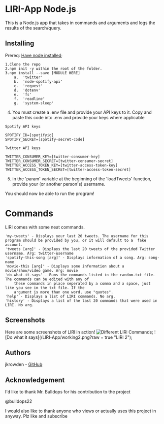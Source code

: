 # LIRI-App Node.js
This is a Node.js app that takes in commands and arguments and logs the results of the search/query.

## Installing
Prereq: [Have node installed](https://nodejs.org/en/);
```
1.Clone the repo
2.npm init -y within the root of the folder. 
3.npm install --save [MODULE HERE]
    a.  'twitter'
    b.  'node-spotify-api'
    c.  'request'
    d.  'dotenv'
    e.  'fs'
    f.  'readline'
    g.  'system-sleep'
```
4. You must create a .env file and provide your API keys to it. Copy and paste this code into .env and provide your keys where applicable
```
Spotify API keys

SPOTIFY_ID=[spotifyid]
SPOTIFY_SECRET=[spotify-secret-code]

Twitter API keys

TWITTER_CONSUMER_KEY=[twitter-consumer-key]
TWITTER_CONSUMER_SECRET=[twitter-consumer-secret]
TWITTER_ACCESS_TOKEN_KEY=[twitter-access-token-key]
TWITTER_ACCESS_TOKEN_SECRET=[twitter-access-token-secret]
```
5. in the 'param' variable at the beginning of the 'loadTweets' function, provide your (or another person's) username.

You should now be able to run the program!

# Commands
LIRI comes with some neat commands.
```
'my-tweets' - Displays your last 20 tweets. The username for this program should be provided by you, or it will default to a  fake account.
'tweets [arg]' - Displays the last 20 tweets of the provided Twitter username. Arg: twitter-username
'spotify-this-song [arg]' - Displays information of a song. Arg: song-name
'movie-this [arg]' - Displays some information about a movie/show/video game. Arg: movie
'do-what-it-says' - Runs the commands listed in the random.txt file. The commands can be edited with any of
    these commands in place seperated by a comma and a space, just like you see in the txt file. If the 
    argument is more than one word, use "quotes".
'help' - Displays a list of LIRI commands. No arg.
'history' - Displays a list of the last 20 commands that were used in LIRI. No arg.
```

## Screenshots
Here are some screenshots of LIRI in action!
![Different LIRI Commands](/LIRI-App/working.png?raw=true "LIRI 1");
![Do what it says](/LIRI-App/working2.png?raw = true "LIRI 2");

## Authors
jkrowden - [GitHub](https://github.com/jkrowden)

## Acknowledgement
I'd like to thank Mr. Bulldops for his contribution to the project

@bulldops22

I would also like to thank anyone who views or actually uses this project in anyway. Plz like and subscribe